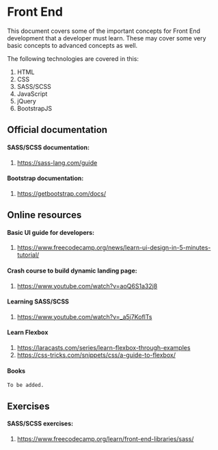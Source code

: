 # Front End

This document covers some of the important concepts for Front End development that a developer must learn. These may cover some very basic concepts to advanced concepts as well.

The following technologies are covered in this:
1. HTML
2. CSS
3. SASS/SCSS
4. JavaScript
5. jQuery
6. BootstrapJS

 
## Official documentation
#### SASS/SCSS documentation:
1. https://sass-lang.com/guide

#### Bootstrap documentation:
1. https://getbootstrap.com/docs/


## Online resources
#### Basic UI guide for developers:
1. https://www.freecodecamp.org/news/learn-ui-design-in-5-minutes-tutorial/

#### Crash course to build dynamic landing page:
1. https://www.youtube.com/watch?v=aoQ6S1a32j8

#### Learning SASS/SCSS
1. https://www.youtube.com/watch?v=_a5j7KoflTs

#### Learn Flexbox
1. https://laracasts.com/series/learn-flexbox-through-examples
2. https://css-tricks.com/snippets/css/a-guide-to-flexbox/


#### Books
`To be added.`

## Exercises
#### SASS/SCSS exercises:
1. https://www.freecodecamp.org/learn/front-end-libraries/sass/
